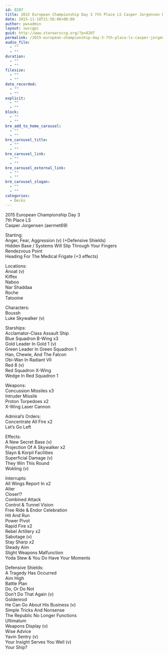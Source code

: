 ```yaml
---
id: 8207
title: 2015 European Championship Day 3 7th Place LS Casper Jorgensen HB Snubs
date: 2015-11-10T21:56:08+00:00
author: pwsadmin
layout: swccgpc
guid: http://www.starwarsccg.org/?p=8207
permalink: /2015-european-championship-day-3-7th-place-ls-casper-jorgensen-hb-snubs/
audio_file:
  - ""
  - ""
duration:
  - ""
  - ""
filesize:
  - ""
  - ""
date_recorded:
  - ""
  - ""
explicit:
  - ""
  - ""
block:
  - ""
  - ""
bre_add_to_home_carousel:
  - ""
  - ""
bre_carousel_title:
  - ""
  - ""
bre_carousel_link:
  - ""
  - ""
bre_carousel_external_link:
  - ""
  - ""
bre_carousel_slogan:
  - ""
  - ""
categories:
  - Decks
---
```

2015 European Championship Day 3  
7th Place LS  
Casper Jorgensen (aermet69)

Starting:  
Anger, Fear, Aggression (v) (+Defensive Shields)  
Hidden Base / Systems Will Slip Through Your Fingers  
Rendezvous Point  
Heading For The Medical Frigate (+3 effects)

Locations:  
Anoat (v)  
Kiffex  
Naboo  
Nar Shaddaa  
Roche  
Tatooine

Characters:  
Boussh  
Luke Skywalker (v)

Starships:  
Acclamator-Class Assault Ship  
Blue Squadron B-Wing x3  
Gold Leader In Gold 1 (v)  
Green Leader In Green Squadron 1  
Han, Chewie, And The Falcon  
Obi-Wan In Radiant VII  
Red 8 (v)  
Red Squadron X-Wing  
Wedge In Red Squadron 1

Weapons:  
Concussion Missiles x3  
Intruder Missile  
Proton Torpedoes x2  
X-Wing Laser Cannon

Admiral’s Orders:  
Concentrate All Fire x2  
Let’s Go Left

Effects:  
A New Secret Base (v)  
Projection Of A Skywalker x2  
Slayn & Korpil Facilities  
Superficial Damage (v)  
They Win This Round  
Wokling (v)

Interrupts:  
All Wings Report In x2  
Alter  
Closer!?  
Combined Attack  
Control & Tunnel Vision  
Free Ride & Endor Celebration  
Hit And Run  
Power Pivot  
Rapid Fire x2  
Rebel Artillery x2  
Sabotage (v)  
Stay Sharp x2  
Steady Aim  
Slight Weapons Malfunction  
Yoda Stew & You Do Have Your Moments

Defensive Shields:  
A Tragedy Has Occurred  
Aim High  
Battle Plan  
Do, Or Do Not  
Don’t Do That Again (v)  
Goldenrod  
He Can Go About His Business (v)  
Simple Tricks And Nonsense  
The Republic No Longer Functions  
Ultimatum  
Weapons Display (v)  
Wise Advice  
Yavin Sentry (v)  
Your Insight Serves You Well (v)  
Your Ship?
